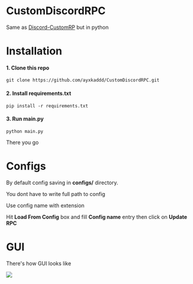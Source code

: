 # CustomDiscordRPC

Same as <a href="https://github.com/maximmax42/Discord-CustomRP">Discord-CustomRP</a> but in python

# Installation

<h4>1. Clone this repo</h4>

```
git clone https://github.com/ayxkaddd/CustomDiscordRPC.git
```

<h4>2. Install requirements.txt</h4>

```
pip install -r requirements.txt
```

<h4>3. Run main.py</h4>

```
python main.py
```

There you go

# Configs

By default config saving in **configs/** directory. 

You dont have to write full path to config

Use config name with extension 

Hit **Load From Config** box and fill **Config name** entry then click on **Update RPC**

# GUI

There's how GUI looks like 

<img src="https://i.imgur.com/gNk9J41.png">
